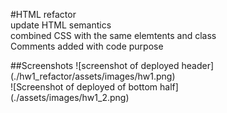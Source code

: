 #HTML refactor <br>
update HTML semantics<br>
combined CSS with the same elemtents and class <br>
Comments added with code purpose



##Screenshots
![screenshot of deployed header]
(./hw1_refactor/assets/images/hw1.png)<br>
![Screenshot of deployed of bottom half]<br>
(./assets/images/hw1_2.png)